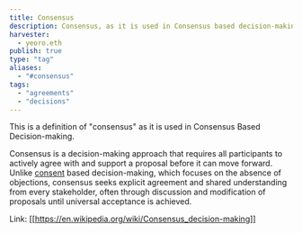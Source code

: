 ```yaml
---
title: Consensus
description: Consensus, as it is used in Consensus based decision-making
harvester: 
  - yeoro.eth
publish: true
type: "tag"
aliases:
  - "#consensus"
tags: 
  - "agreements"
  - "decisions"
---
```


This is a definition of "consensus" as it is used in Consensus Based Decision-making.

Consensus is a decision-making approach that requires all participants to actively agree with and support a proposal before it can move forward. Unlike [consent](tags/consent.md) based decision-making, which focuses on the absence of objections, consensus seeks explicit agreement and shared understanding from every stakeholder, often through discussion and modification of proposals until universal acceptance is achieved.

Link: [[https://en.wikipedia.org/wiki/Consensus_decision-making]]